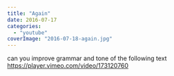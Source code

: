 ```yaml
---
title: "Again"
date: 2016-07-17
categories:
  - "youtube"
coverImage: "2016-07-18-again.jpg"
---
```


can you improve grammar and tone of the following text
https://player.vimeo.com/video/173120760
